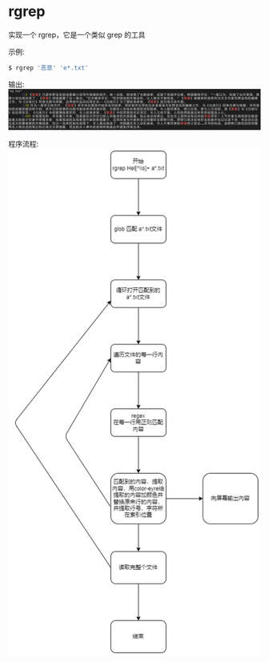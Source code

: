 # rgrep

实现一个 rgrep，它是一个类似 grep 的工具

示例:

```bash
$ rgrep '恶意' 'e*.txt'
```

输出:
<img src="./docs/output.png">


程序流程:
<img src="./docs/process.png" />
